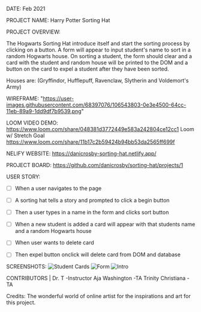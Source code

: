 DATE: Feb 2021


PROJECT NAME: Harry Potter Sorting Hat


PROJECT OVERVIEW: 

The Hogwarts Sorting Hat introduce itself and start the sorting process by clicking on a button. A form will appear to input student's name to sort in a random Hogwarts house. On sorting a student, the form should clear and a card with the student and random house will be printed to the DOM and a button on the card to expel a student after they have been sorted.

Houses are: (Gryffindor, Hufflepuff, Ravenclaw, Slytherin and Voldemort's Army)

WIREFRAME: "https://user-images.githubusercontent.com/68397076/106543803-0e3e4500-64cc-11eb-89a9-1dd9df7b9539.png"


LOOM VIDEO DEMO: https://www.loom.com/share/048381d3772449e583a242804ce12cc1
Loom w/ Stretch Goal
https://www.loom.com/share/11b17c2b59424b94bb53da2565ff699f


NELIFY WEBSITE: https://danicrosby-sorting-hat.netlify.app/


PROJECT BOARD: https://github.com/danicrosby/sorting-hat/projects/1



USER STORY: 

- [ ] When a user navigates to the page
- [ ]  A sorting hat tells a story and prompted to click a begin button
- [ ] Then a user types in a name in the form and clicks sort button 
- [ ] When a new student is added a card will appear with that students name  and a random Hogwarts house
- [ ] When user wants to delete card
- [ ] Then expel button onclick will delete card from DOM and database


SCREENSHOTS:
![Student Cards](https://user-images.githubusercontent.com/68397076/106971705-15a45f00-6715-11eb-8b7b-9360937f19e7.png)
![Form](https://user-images.githubusercontent.com/68397076/106971707-163cf580-6715-11eb-8639-46f2da11b557.png)
![Intro](https://user-images.githubusercontent.com/68397076/106971708-163cf580-6715-11eb-9726-bd4ae0cf9019.png)


CONTRIBUTORS | 
Dr. T -Instructor
Aja Washington -TA
Trinity Christiana -TA


Credits:
The wonderful world of online artist for the inspirations and art for this project.
